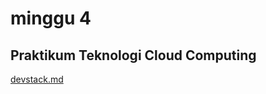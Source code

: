<h1>minggu 4</h1>
<h2>Praktikum Teknologi Cloud Computing</h2>
<a href="https://github.com/nikhwanbs/tekn-cloud-computing/blob/master/minggu-04/devstack.md">devstack.md</a><br>